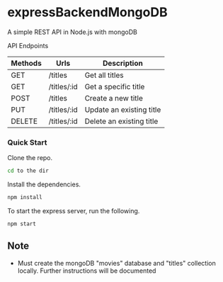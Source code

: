 # expressBackendMongoDB

A simple REST API in Node.js with mongoDB

API Endpoints

| Methods | Urls        | Description              |
| ------- | ----------- | ------------------------ |
| GET     | /titles     | Get all titles           |
| GET     | /titles/:id | Get a specific title     |
| POST    | /titles     | Create a new title       |
| PUT     | /titles/:id | Update an existing title |
| DELETE  | /titles/:id | Delete an existing title |

### Quick Start

Clone the repo.

```bash
cd to the dir
```

Install the dependencies.

```bash
npm install
```

To start the express server, run the following.

```bash
npm start
```

## Note

- Must create the mongoDB "movies" database and "titles" collection locally. Further instructions will be documented

